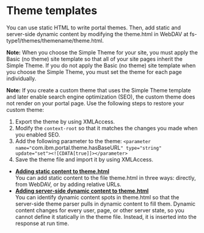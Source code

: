 # Theme templates

You can use static HTML to write portal themes. Then, add static and server-side dynamic content by modifying the theme.html in WebDAV at fs-type1/themes/themename/theme.html.

**Note:** When you choose the Simple Theme for your site, you must apply the Basic \(no theme\) site template so that all of your site pages inherit the Simple Theme. If you do not apply the Basic \(no theme\) site template when you choose the Simple Theme, you must set the theme for each page individually.

**Note:** If you create a custom theme that uses the Simple Theme template and later enable search engine optimization \(SEO\), the custom theme does not render on your portal page. Use the following steps to restore your custom theme:

1.  Export the theme by using XMLAccess.
2.  Modify the `context-root` so that it matches the changes you made when you enabled SEO.
3.  Add the following parameter to the theme: `<parameter name="`com.ibm.portal.theme.hasBaseURL`" type="string" update="set"><![CDATA[true]]></parameter>`
4.  Save the theme file and import it by using XMLAccess.

-   **[Adding static content to theme.html](themeopt_themedev_static.md)**  
You can add static content to the file theme.html in three ways: directly, from WebDAV, or by adding relative URLs.
-   **[Adding server-side dynamic content to theme.html](themeopt_themedev_dynamic.md)**  
You can identify dynamic content spots in theme.html so that the server-side theme parser pulls in dynamic content to fill them. Dynamic content changes for every user, page, or other server state, so you cannot define it statically in the theme file. Instead, it is inserted into the response at run time.


